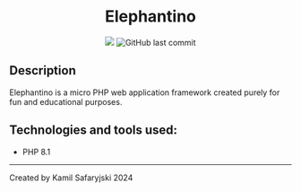 <div align="center">
  <!-- <img alt="ElephantinoLogo" src="https://github.com/KamSaf/yoinkcoin/assets/116653905/d5c2605c-2291-46cd-baa8-893de72487f7" width="200px"/> -->
        <h1>Elephantino</h1>
        <img src="https://img.shields.io/github/contributors/KamSaf/elephantino"/></a>
      <img alt="GitHub last commit" src="https://img.shields.io/github/last-commit/KamSaf/elephantino"/>
</div>


## Description

Elephantino is a micro PHP web application framework created purely for fun and educational purposes.


## Technologies and tools used:

- PHP 8.1


<hr>

Created by Kamil Safaryjski 2024